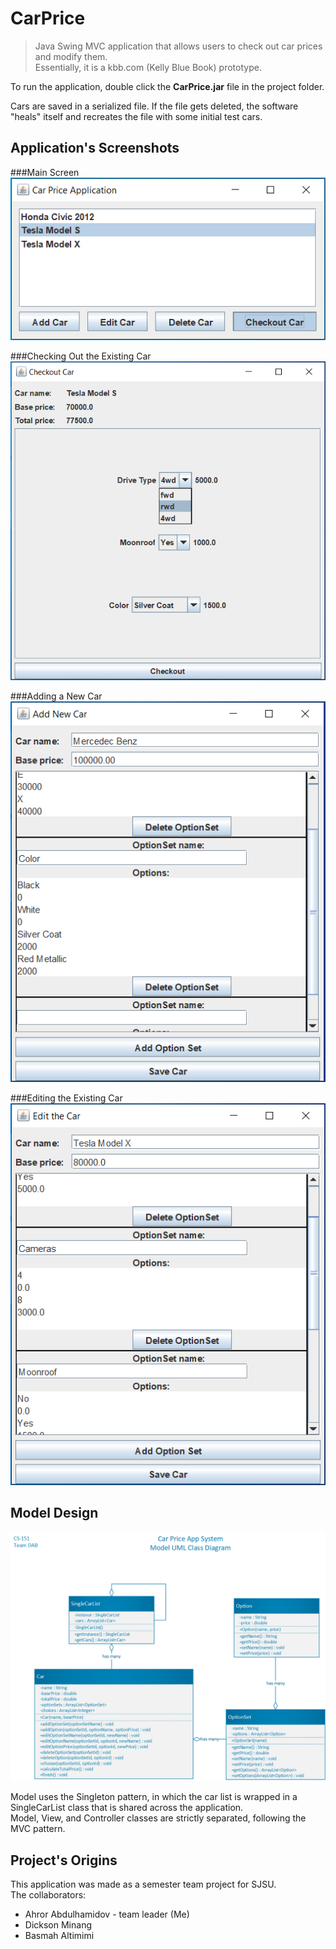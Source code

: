 # CarPrice

>Java Swing MVC application that allows users to check out car prices and modify them. <br/>Essentially, it is a kbb.com (Kelly Blue Book) prototype.

To run the application, double click the **CarPrice.jar** file in the project folder.

Cars are saved in a serialized file. If the file gets deleted, the software "heals" itself and recreates the file with some initial test cars.


## Application's Screenshots

###Main Screen
![](screenshot_1.png)

###Checking Out the Existing Car
![](screenshot_2.png)

###Adding a New Car
![](screenshot_3.png)

###Editing the Existing Car
![](screenshot_4.png)

## Model Design

![](UML_Class_Diagram.png)

Model uses the Singleton pattern, in which the car list is wrapped in a SingleCarList class that is shared across the application. <br/>
Model, View, and Controller classes are strictly separated, following the MVC pattern.


## Project's Origins

This application was made as a semester team project for SJSU. <br/>
The collaborators: <br/>
  - Ahror Abdulhamidov - team leader (Me) <br/>
  - Dickson Minang <br/>
  - Basmah Altimimi <br/>
